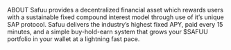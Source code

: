 ABOUT
Safuu provides a decentralized financial asset which rewards users with a sustainable fixed compound interest model through use of it’s unique SAP protocol. 
Safuu delivers the industry’s highest fixed APY, paid every 15 minutes, and a simple buy-hold-earn system that grows your $SAFUU portfolio in your wallet at a lightning fast pace.

